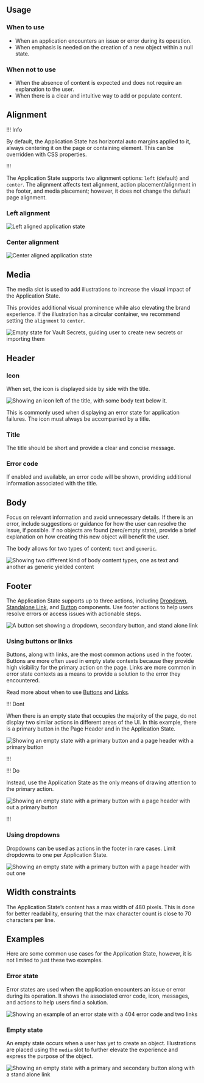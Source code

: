 ## Usage

### When to use

- When an application encounters an issue or error during its operation.
- When emphasis is needed on the creation of a new object within a null state.

### When not to use

- When the absence of content is expected and does not require an explanation to the user.
- When there is a clear and intuitive way to add or populate content.

## Alignment

!!! Info

By default, the Application State has horizontal auto margins applied to it, always centering it on the page or containing element. This can be overridden with CSS properties.

!!!

The Application State supports two alignment options: `left` (default) and `center`. The alignment affects text alignment, action placement/alignment in the footer, and media placement; however, it does not change the default page alignment.

### Left alignment

![Left aligned application state](/assets/components/application-state/application-state-alignment-left.png)

### Center alignment

![Center aligned application state](/assets/components/application-state/application-state-alignment-center.png)

## Media

The media slot is used to add illustrations to increase the visual impact of the Application State.

This provides additional visual prominence while also elevating the brand experience. If the illustration has a circular container, we recommend setting the `alignment` to `center`.

![Empty state for Vault Secrets, guiding user to create new secrets or importing them](/assets/components/application-state/application-state-media-slot-spot-illustration-center-alignment.png)


## Header

### Icon

When set, the icon is displayed side by side with the title.

![Showing an icon left of the title, with some body text below it.](/assets/components/application-state/application-state-icon-usage.png)

This is commonly used when displaying an error state for application failures. The icon must always be accompanied by a title.

### Title

The title should be short and provide a clear and concise message.

### Error code

If enabled and available, an error code will be shown, providing additional information associated with the title.

## Body

Focus on relevant information and avoid unnecessary details. If there is an error, include suggestions or guidance for how the user can resolve the issue, if possible. If no objects are found (zero/empty state), provide a brief explanation on how creating this new object will benefit the user. 

The body allows for two types of content: `text` and `generic`.

![Showing two different kind of body content types, one as text and another as generic yielded content](/assets/components/application-state/application-state-body-content-types.png)


## Footer
The Application State supports up to three actions, including [Dropdown](/components/dropdown), [Standalone Link](/components/link/standalone), and [Button](/components/button) components. Use footer actions to help users resolve errors or access issues with actionable steps.

![A button set showing a dropdown, secondary button, and stand alone link](/assets/components/application-state/application-state-footer-action-types.png)

### Using buttons or links

Buttons, along with links, are the most common actions used in the footer. Buttons are more often used in empty state contexts because they provide high visibility for the primary action on the page. Links are more common in error state contexts as a means to provide a solution to the error they encountered. 

Read more about when to use [Buttons](/components/button) and [Links](/components/link/standalone).

!!! Dont

When there is an empty state that occupies the majority of the page, do not display two similar actions in different areas of the UI. In this example, there is a primary button in the Page Header and in the Application State. 

![Showing an empty state with a primary button and a page header with a primary button](/assets/components/application-state/application-state-empty-state-dont-duplicate-buttons.png)

!!!

!!! Do

Instead, use the Application State as the only means of drawing attention to the primary action.

![Showing an empty state with a primary button with a page header with out a primary button](/assets/components/application-state/application-state-empty-state-do-keep-one-primary-cta.png)

!!!

### Using dropdowns

Dropdowns can be used as actions in the footer in rare cases. Limit dropdowns to one per Application State.

![Showing an empty state with a primary button with a page header with out one](/assets/components/application-state/application-state-dropdown-actions.png)

## Width constraints

The Application State’s content has a max width of 480 pixels. This is done for better readability, ensuring that the max character count is close to 70 characters per line.

## Examples

Here are some common use cases for the Application State, however, it is not limited to just these two examples.

### Error state

Error states are used when the application encounters an issue or error during its operation. It shows the associated error code, icon, messages, and actions to help users find a solution.

![Showing an example of an error state with a 404 error code and two links](/assets/components/application-state/application-state-error-state.png)

### Empty state

An empty state occurs when a user has yet to create an object. Illustrations are placed using the `media` slot to further elevate the experience and express the purpose of the object.

![Showing an empty state with a primary and secondary button along with a stand alone link](/assets/components/application-state/application-state-empty-state.png)